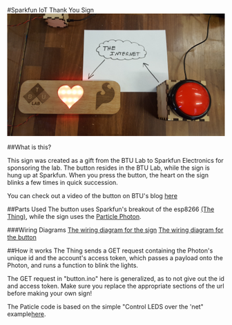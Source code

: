 #Sparkfun IoT Thank You Sign
![An Internet connected sign with a matching red button.](images/sign.jpg)

##What is this?

This sign was created as a gift from the BTU Lab to Sparkfun Electronics for sponsoring the lab. The button resides in the BTU Lab, while the sign is hung up at Sparkfun. When you press the button, the heart on the sign blinks a few times in quick succession.

You can check out a video of the button on BTU's blog [here](http://btulab.com.s200635.gridserver.com/btu)

##Parts Used
The button uses Sparkfun's breakout of the esp8266 [(The Thing)](https://www.sparkfun.com/products/13231), while the sign uses the [Particle Photon](https://www.particle.io/products/hardware/photon-wifi-dev-kit).

###Wiring Diagrams
[The wiring diagram for the sign](images/photon.png)
[The wiring diagram for the button](images/thing.png) 

##How it works
The Thing sends a GET request containing the Photon's unique id and the account's access token, which passes a payload onto the Photon, and runs a function to blink the lights.

The GET request in "button.ino" here is generalized, as to not give out the id and access token. Make sure you replace the appropriate sections of the url before making your own sign!

The Paticle code is based on the simple "Control LEDS over the 'net" example[here](https://docs.particle.io/guide/getting-started/examples/core/).
